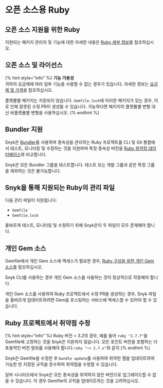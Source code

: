 # 오픈 소스용 Ruby

## 오픈 소스 지원을 위한 Ruby

지원되는 패키지 관리자 및 기능에 대한 자세한 내용은 [Ruby 세부 정보](./)를 참조하십시오.

## 오픈 소스 및 라이선스

{% hint style="info" %}
**기능 가용성**\
귀하의 요금제에 따라 일부 기능을 사용할 수 없는 경우가 있습니다. 자세한 정보는 [요금제 및 가격](https://snyk.io/plans/)을 참조하십시오.

플랫폼별 패키지는 지원되지 않습니다. `Gemfile.lock`에 이러한 패키지가 있는 경우, 이로 인해 잘못된 수정 PR이 생성될 수 있습니다. 가능하다면 패키지의 플랫폼별 변형 대신 비플랫폼별 변형을 사용하십시오.
{% endhint %}

## Bundler 지원

Snyk은 [Bundler](https://bundler.io/)를 사용하여 종속성을 관리하는 Ruby 프로젝트를 CLI 및 Git 통합에서 테스트, 모니터링 및 수정하는 것을 지원하며 특정 종속성 버전을 [Ruby 취약점 데이터베이스](https://snyk.io/vuln?type=rubygems)와 비교합니다.

Snyk은 모든 Bundler 그룹을 테스트합니다. 테스트 또는 개발 그룹과 같은 특정 그룹을 제외하는 것은 불가능합니다.

## Snyk을 통해 지원되는 Ruby의 관리 파일

다음 관리 파일이 지원됩니다:

* `Gemfile`
* `Gemfile.lock`

올바르게 테스트, 모니터링 및 수정하기 위해 Snyk은이 두 파일이 모두 존재해야 합니다.

## **개인 Gem 소스**

Gemfile에서 개인 Gem 소스에 액세스가 필요한 경우, [Ruby 구성을 위한 개인 Gem 소스](../../scan-with-snyk/snyk-open-source/package-repository-integrations/private-gem-sources-for-ruby-configuration.md)를 참조하십시오.

Snyk CLI를 사용하는 경우 개인 Gem 소스를 사용하는 것이 정상적으로 작동해야 합니다.

개인 Gem 소스를 사용하여 Ruby 프로젝트에서 수정 PR을 생성하는 경우, Snyk 파일을 올바르게 업데이트하려면 Gem을 호스팅하는 서비스에 액세스할 수 있어야 할 수 있습니다.

## Ruby 프로젝트에서 취약점 수정

{% hint style="info" %}
Ruby 버전 < 3.2의 경우, 예를 들어 `ruby "2.7.7"`을 Gemfile에 고정하는 것을 Snyk은 지원하지 않습니다. 모든 포인트 버전을 포함하는 더 포용적인 버전 범위를 사용해야 합니다.`ruby "~> 2.7.x"`와 같이
{% endhint %}

Snyk은 Gemfile을 수정한 후 `bundle update`를 사용하여 취약한 젬을 업데이트하여 가능한 한 지정된 규칙을 준수하여 취약점을 수정할 수 있습니다.

일부 시나리오에서 Snyk은 모든 종속성을 취약하지 않은 버전으로 업그레이드할 수 없을 수 있습니다. 이 경우 Gemfile의 규칙을 업데이트하는 것을 고려하십시오.
